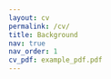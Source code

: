 ```yaml
---
layout: cv
permalink: /cv/
title: Background
nav: true
nav_order: 1
cv_pdf: example_pdf.pdf
---
```

